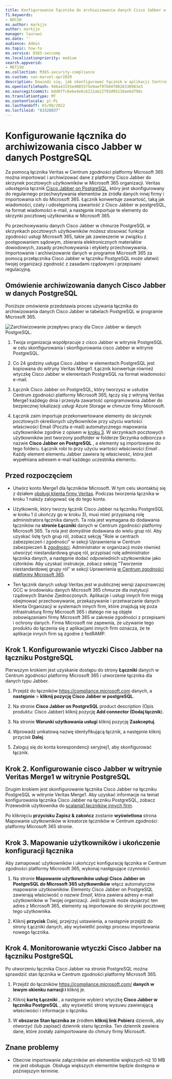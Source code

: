 ```yaml
---
title: Konfigurowanie łącznika do archiwizowania danych Cisco Jabber w raportach PostgreSQL w Microsoft 365
f1.keywords:
- NOCSH
ms.author: markjjo
author: markjjo
manager: laurawi
ms.date: ''
audience: Admin
ms.topic: how-to
ms.service: O365-seccomp
ms.localizationpriority: medium
search.appverid:
- MET150
ms.collection: M365-security-compliance
ms.custom: seo-marvel-apr2020
description: Dowiedz się, jak skonfigurować łącznik w aplikacji Centrum zgodności platformy Microsoft 365 i archiwizować dane z Cisco Jabber w  technologii PostgreSQL w celu Microsoft 365.
ms.openlocfilehash: 946a43155ed085575e9aef97b04f0828338963e5
ms.sourcegitcommit: bdd6ffc6ebe4e6cb212ab22793d9513dae6d798c
ms.translationtype: MT
ms.contentlocale: pl-PL
ms.lasthandoff: 03/08/2022
ms.locfileid: "63328837"
---
```

# <a name="set-up-a-connector-to-archive-cisco-jabber-on-postgresql-data"></a>Konfigurowanie łącznika do archiwizowania cisco Jabber w danych PostgreSQL

Za pomocą łącznika Veritas w Centrum zgodności platformy Microsoft 365 można importować i archiwizować dane z platformy Cisco Jabber do skrzynek pocztowych użytkowników w Microsoft 365 organizacji. Veritas udostępnia łącznik [Cisco Jabber on PostgreSQL](https://www.veritas.com/insights/merge1/jabber), który jest skonfigurowany do regularnego przechwytywania elementów ze źródła danych innej firmy i importowania ich do Microsoft 365. Łącznik konwertuje zawartość, taką jak wiadomości, czaty i udostępnioną zawartość z Cisco Jabber w postgreSQL, na format wiadomości e-mail, a następnie importuje te elementy do skrzynki pocztowej użytkownika w Microsoft 365.

Po przechowywaniu danych Cisco Jabber w chmurze PostgreSQL w skrzynkach pocztowych użytkowników możesz stosować funkcje zgodności usługi Microsoft 365, takie jak zawieszenie w związku z postępowaniem sądowym, zbierania elektronicznych materiałów dowodowych, zasady przechowywania i etykiety przechowywania. Importowanie i archiwizowanie danych w programie Microsoft 365 za pomocą przełącznika Cisco Jabber w łączniku PostgreSQL może ułatwić twojej organizacji zgodność z zasadami rządowymi i przepisami regulacyjną.

## <a name="overview-of-archiving-cisco-jabber-on-postgresql-data"></a>Omówienie archiwizowania danych Cisco Jabber w danych PostgreSQL

Poniższe omówienie przedstawia proces używania łącznika do archiwizowania danych Cisco Jabber w tabelach PostgreSQL w programie Microsoft 365.

![Zarchiwizowanie przepływu pracy dla Cisco Jabber w danych PostgreSQL.](../media/CiscoJabberonPostgreSQLConnectorWorkflow.png)

1. Twoja organizacja współpracuje z cisco Jabber w witrynie PostgreSQL w celu skonfigurowania i skonfigurowania cisco Jabber w witrynie PostgreSQL.

2. Co 24 godziny usługa Cisco Jabber w elementach PostgreSQL jest kopiowana do witryny Veritas Merge1. Łącznik konwertuje również wtyczkę Cisco Jabber w elementach PostgreSQL na format wiadomości e-mail.

3. Łącznik Cisco Jabber on PostgreSQL, który tworzysz w usłudze Centrum zgodności platformy Microsoft 365, łączy się z witryną Veritas Merge1 każdego dnia i przesyła zawartość oprogramowania Jabber do bezpiecznej lokalizacji usługi Azure Storage w chmurze firmy Microsoft.

4. Łącznik zaim importuje przekonwertowane elementy do skrzynek pocztowych określonych użytkowników przy użyciu wartości właściwości  Email (Poczta e-mail) automatycznego mapowania użytkowników zgodnie z opisem w [kroku 3](#step-3-map-users-and-complete-the-connector-setup). W skrzynkach pocztowych użytkowników jest tworzony podfolder w folderze Skrzynka odbiorcza o nazwie **Cisco Jabber on PostgreSQL** , a elementy są importowane do tego folderu. Łącznik robi to przy użyciu wartości właściwości *Email* . Każdy element elementu Jabber zawiera tę właściwość, która jest wypełniana adresem e-mail każdego uczestnika elementu.

## <a name="before-you-begin"></a>Przed rozpoczęciem

- Utwórz konto Merge1 dla łączników Microsoft. W tym celu skontaktuj się z działem [obsługi klienta firmy Veritas](https://www.veritas.com/content/support/en_US). Podczas tworzenia łącznika w kroku 1 należy zalogować się do tego konta.

- Użytkownik, który tworzy łącznik Cisco Jabber na łączniku PostgreSQL w kroku 1 (i ukończy go w kroku 3), musi mieć przypisaną rolę administratora łącznika danych. Ta rola jest wymagana do dodawania łączników na **stronie Łączniki** danych w Centrum zgodności platformy Microsoft 365. Ta rola jest domyślnie dodawana do wielu grup ról. Aby uzyskać listę tych grup ról, zobacz sekcję "Role w centrach zabezpieczeń i zgodności" w sekcji Uprawnienia w Centrum zabezpieczeń & [zgodności](../security/office-365-security/permissions-in-the-security-and-compliance-center.md#roles-in-the-security--compliance-center). Administrator w organizacji może również utworzyć niestandardową grupę ról, przypisać rolę administrator łącznika danych, a następnie dodać odpowiednich użytkowników jako członków. Aby uzyskać instrukcje, zobacz sekcję "Tworzenie niestandardowej grupy ról" w sekcji Uprawnienia [w Centrum zgodności platformy Microsoft 365](microsoft-365-compliance-center-permissions.md#create-a-custom-role-group).

- Ten łącznik danych usługi Veritas jest w publicznej wersji zapoznawczej GCC w środowisku danych Microsoft 365 chmurze dla instytucji rządowych Stanów Zjednoczonych. Aplikacje i usługi innych firm mogą obejmować przechowywanie, przekazywanie i przetwarzanie danych klienta Organizacji w systemach innych firm, które znajdują się poza infrastrukturą firmy Microsoft 365 i dlatego nie są objęte zobowiązaniami firmy Microsoft 365 w zakresie zgodności z przepisami i ochrony danych. Firma Microsoft nie zapewnia, że używanie tego produktu do łączenia się z aplikacjami innych firm oznacza, że te aplikacje innych firm są zgodne z fedRAMP.

## <a name="step-1-set-up-the-cisco-jabber-on-postgresql-connector"></a>Krok 1. Konfigurowanie wtyczki Cisco Jabber na łączniku PostgreSQL

Pierwszym krokiem jest uzyskanie dostępu do strony **Łączniki** danych w Centrum zgodności platformy Microsoft 365 i utworzenie łącznika dla danych typu Jabber.

1. Przejdź do łączników <https://compliance.microsoft.com> danych, a **następnie** &gt; **kliknij pozycję Cisco Jabber w postgreSQL**.

2. Na stronie **Cisco Jabber on PostgreSQL** product description (Opis produktu: Cisco Jabber) kliknij pozycję **Add connector (Dodaj łącznik**).

3. Na stronie **Warunki użytkowania usługi** kliknij pozycję **Zaakceptuj**.

4. Wprowadź unikatową nazwę identyfikującą łącznik, a następnie kliknij przycisk **Dalej**.

5. Zaloguj się do konta korespondencji seryjnej1, aby skonfigurować łącznik.

## <a name="step-2-configure-the-cisco-jabber-on-postgresql-on-the-veritas-merge1-site"></a>Krok 2. Konfigurowanie cisco Jabber w witrynie Veritas Merge1 w witrynie PostgreSQL

Drugim krokiem jest skonfigurowanie łącznika Cisco Jabber na łączniku PostgreSQL w witrynie Veritas Merge1. Aby uzyskać informacje na temat konfigurowania łącznika Cisco Jabber na łączniku PostgreSQL, zobacz Przewodnik użytkownika do [scalania1 łączników innych firm](https://docs.ms.merge1.globanetportal.com/Merge1%20Third-Party%20Connectors%20Cisco%20Jabber%20on%20PostgreSQL%20User%20Guide.pdf).

Po kliknięciu **przycisku Zapisz & zakończ** zostanie **wyświetlona** strona Mapowanie użytkowników w kreatorze łączników w Centrum zgodności platformy Microsoft 365 stronie.

## <a name="step-3-map-users-and-complete-the-connector-setup"></a>Krok 3. Mapowanie użytkowników i ukończenie konfiguracji łącznika

Aby zamapować użytkowników i ukończyć konfigurację łącznika w Centrum zgodności platformy Microsoft 365, wykonaj następujące czynności:

1. Na stronie **Mapowanie użytkowników usługi Cisco Jabber on PostgreSQL do Microsoft 365 użytkowników** włącz automatyczne mapowanie użytkowników. Elementy Cisco Jabber on PostgreSQL zawierają właściwość *o nazwie Email*, która zawiera adresy e-mail użytkowników w Twojej organizacji. Jeśli łącznik może skojarzyć ten adres z Microsoft 365, elementy są importowane do skrzynki pocztowej tego użytkownika.

2. Kliknij **przycisk** Dalej, przejrzyj ustawienia, a następnie przejdź do strony  Łączniki danych, aby wyświetlić postęp procesu importowania nowego łącznika.

## <a name="step-4-monitor-the-cisco-jabber-on-postgresql-connector"></a>Krok 4. Monitorowanie wtyczki Cisco Jabber na łączniku PostgreSQL

Po utworzeniu łącznika Cisco Jabber na stronie PostgreSQL można sprawdzić stan łącznika w Centrum zgodności platformy Microsoft 365.

1. Przejdź do łączników <https://compliance.microsoft.com/> **danych w lewym okienku narracji i** kliknij je.

2. Kliknij **kartę Łączniki** , a następnie wybierz wtyczkę **Cisco Jabber w łączniku PostgreSQL** , aby wyświetlić stronę wysuwu zawierającą właściwości i informacje o łączniku.

3. W **obszarze Stan łącznika ze** źródłem **kliknij link Pobierz** dziennik, aby otworzyć (lub zapisać) dziennik stanu łącznika. Ten dziennik zawiera dane, które zostały zaimportowane do chmury firmy Microsoft.

## <a name="known-issues"></a>Znane problemy

- Obecnie importowanie załączników ani elementów większych niż 10 MB nie jest obsługuje. Obsługa większych elementów będzie dostępna w późniejszym terminie.
